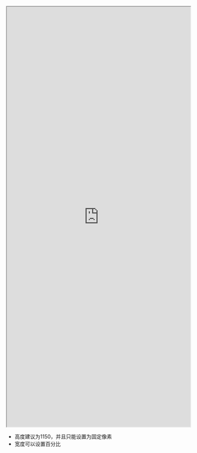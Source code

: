 <iframe 
		height = 1150 
		width = 100% 
		padding = 0 0 
		margins = 0 0
		src="https://www.baidu.com/"></iframe>

 - 高度建议为1150，并且只能设置为固定像素
 - 宽度可以设置百分比
